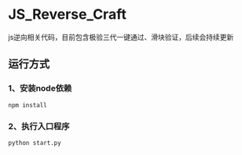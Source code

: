 # JS_Reverse_Craft
js逆向相关代码，目前包含极验三代一键通过、滑块验证，后续会持续更新  
## 运行方式
### 1、安装node依赖
`npm install`
### 2、执行入口程序
`python start.py`
